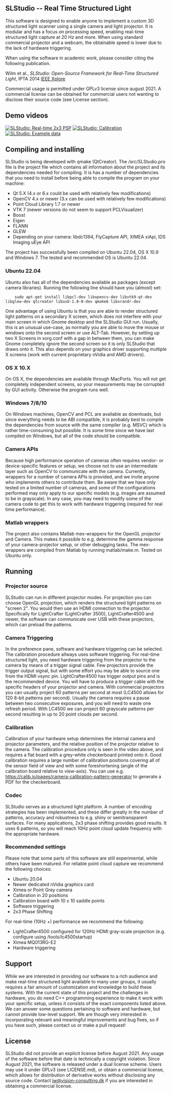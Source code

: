 ## SLStudio -- Real Time Structured Light

This software is designed to enable anyone to implement a custom 3D structured light scanner using a single camera and light projector. It is modular and has a focus on processing speed, enabling real-time structured light capture at 20 Hz and more. When using standard commercial projector and a webcam, the obtainable speed is lower due to the lack of hardware triggering.

When using the software in academic work, please consider citing the following publication.

Wilm et al., *SLStudio: Open-Source Framework for Real-Time Structured Light*, IPTA 2014 [IEEE Xplore](http://ieeexplore.ieee.org/xpl/articleDetails.jsp?reload=true&arnumber=7002001)

Commercial usage is permitted under GPLv3 license since august 2021. A commercial license can be obtained for commercial users not wanting to disclose their source code (see License section).

## Demo videos
[![SLStudio: Real-time 2x3 PSP](http://img.youtube.com/vi/tti4-9ADYLs/0.jpg)](https://www.youtube.com/watch?v=tti4-9ADYLs)
[![SLStudio: Calibration](http://img.youtube.com/vi/swszXuPxGZI/0.jpg)](https://www.youtube.com/watch?v=swszXuPxGZI)
[![SLStudio: Example data](http://img.youtube.com/vi/B0P4ZdHPTqA/0.jpg)](https://youtu.be/B0P4ZdHPTqA)

## Compiling and installing
SLStudio is being developed with qmake (QtCreator). The /src/SLStudio.pro file is the project file which contains all information about the project and its dependencies needed for compiling. 
It is has a number of dependencies that you need to install before being able to compile the program on your machine:
* Qt 5.X (4.x or 6.x could be used with relatively few modifications)
* OpenCV 4.x or newer (3.x can be used with relatively few modifications)
* Point Cloud Library 1.7 or newer
* VTK 7 (newer versions do not seem to support PCLVisualizer)
* Boost 
* Eigen
* FLANN
* GLEW
* Depending on your camera: libdc1394, FlyCapture API, XIMEA xiApi, IDS Imaging uEye API

The project has successfully been compiled on Ubuntu 22.04, OS X 10.9 and Windows 7. The tested and recommended OS is Ubuntu 22.04.

### Ubuntu 22.04
Ubuntu also has all of the dependencies available as packages (except camera libraries). Running the following line should have you (almost) set:
```
    sudo apt-get install libpcl-dev libopencv-dev libvtk9-qt-dev libglew-dev qtcreator libusb-1.0-0-dev qmake6 libxrandr-dev
```
One advantage of using Ubuntu is that you are able to render structured light patterns on a secondary X screen, which does not interfere with your main screen in which Gnome desktop and the SLStudio GUI run. Usually, this is an unusual use-case, as normally you are able to move the mouse or windows onto the second screen or use ALT-Tab. However, by setting up two X Screens in xorg.conf with a gap in between them, you can make Gnome completely ignore the second screen so it is only SLStudio that draws onto it. This also depends on your graphics driver supporting multiple X screens (work with current proprietary nVidia and AMD drivers).

### OS X 10.X
On OS X, the dependencies are available through MacPorts. You will not get completely independent screens, so your measurements may be corrupted by GUI activity. Otherwise the program runs well.

### Windows 7/8/10
On Windows machines, OpenCV and PCL are available as downloads, but since everything needs to be ABI compatible, it is probably best to compile the dependencies from source with the same compiler (e.g. MSVC) which is rather time-consuming but possible. It is some time since we have last compiled on Windows, but all of the code should be compatible. 

### Camera APIs
Because high performance operation of cameras often requires vendor- or device-specific features or setup, we choose not to use an intermediate layer such as OpenCV to communicate with the camera. Currently, wrappers for a number of camera APIs is provided, and we invite anyone who implements others to contribute them. Be aware that we have only tested on a limited number of cameras, and some of the configurations performed may only apply to our specific models (e.g. images are assumed to be in grayscale). In any case, you may need to modify some of the camera code to get this to work with hardware triggering (required for real time performance).

### Matlab wrappers
The project also contains Matlab mex-wrappers for the OpenGL projector and Camera. This makes it possible to e.g. determine the gamma response of your camera-projector setup, or other debugging tasks. The mex-wrappers are compiled from Matlab by running matlab/make.m. Tested on Ubuntu only.

## Running

### Projector source
SLStudio can run in different projector modes. For projection you can choose OpenGL projection, which renders the structured light patterns on "screen 2". You would then use an HDMI connection to the projector. Specifically for LightCrafter (LightCrafter 3500), LightCrafter4500 and newer, the software can communicate over USB with these projectors, which can preload the patterns. 

### Camera Triggering
In the preference pane, software and hardware triggering can be selected. The calibration procedure allways uses software triggering. For real-time structured light, you need hardware triggering from the projector to the camera by means of a trigger signal cable. Few projectors provide the trigger output signal, but with some effort you may be able to source one from the HDMI vsync pin. LightCrafter4500 has trigger output pins and is the recommended device. You will have to produce a trigger cable with the specific headers of your projector and camera. 
With commercial projectors you can usually project 60 patterns per second at most (LC4500 allows for 120 8-bit patterns per second). Usually the camera requires a pause between two consecutive exposures, and you will need to waste one refresh period. With LC4500 we can project 60 grayscale patterns per second resulting in up to 20 point clouds per second.

### Calibration
Calibration of your hardware setup determines the internal camera and projector parameters, and the relative position of the projector relative to the camera. The calibration procedure only is seen in the video above, and requires a flat board with a grey-white checkerboard printed onto it. Good calibration requires a large number of calibration positions covering all of the sensor field of view and with some foreshortening (angle of the calibration board relative to view-axis). You can use e.g.  https://calib.io/pages/camera-calibration-pattern-generator to generate a PDF for the checkerboard.

### Codec
SLStudio serves as a structured light platform. A number of encoding strategies has been implemented, and these differ greatly in the number of patterns, accuracy and robustness to e.g. shiny or semitransparent surfaces. For many applications, 2x3 phase shifting provides good results. It uses 6 patterns, so you will reach 10Hz point cloud update frequency with the appropriate hardware. 

### Recommended settings
Please note that some parts of this software are still experimental, while others have been matured. For reliable point cloud capture we recommend the following choices:
* Ubuntu 20.04
* Newer dedicated nVidia graphics card
* Ximea or Point Grey camera
* Calibration in 20 positions
* Calibration board with 10 x 10 saddle points
* Software triggering
* 2x3 Phase Shifting

For real-time (10Hz +) performance we recommend the following:
* LightCrafter4500 configured for 120Hz HDMI gray-scale projection (e.g. configure using /tools/lc4500startup)
* Ximea MQ013RG-E2
* Hardware triggering

## Support
While we are interested in providing our software to a rich audience and make real-time structured light available to many user groups, it usually requires a fair amount of customization and knowledge to build these systems. With the current state of this project and the challenges in hardware, you do need C++ programming experience to make it work with your specific setup, unless it consists of the exact components listed above. We can answer some questions pertaining to software and hardware, but cannot provide low-level support. We are though very interested in incorporating relevant and meaningful improvements and bug fixes, so if you have such, please contact us or make a pull request!

## License
SLStudio did not provide an explicit license before August 2021. Any usage of the software before that date is technically a copyright violation. Since August 2021, the software is released under a dual license scheme. Users may use it under GPLv3 (see LICENSE.md), or obtain a commercial license, which allows for distribution of derivative works without disclosing any source code. Contact jw@vision-consulting.dk if you are interested in obtaining a commercial license.


